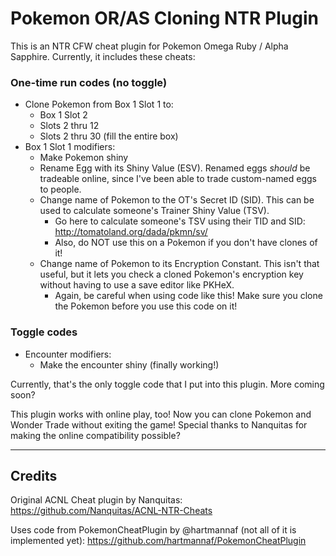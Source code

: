Pokemon OR/AS Cloning NTR Plugin
==============

This is an NTR CFW cheat plugin for Pokemon Omega Ruby / Alpha Sapphire.  Currently, it includes these cheats:

### One-time run codes (no toggle) ###
- Clone Pokemon from Box 1 Slot 1 to:
    + Box 1 Slot 2
    + Slots 2 thru 12
    + Slots 2 thru 30 (fill the entire box)
- Box 1 Slot 1 modifiers:
    + Make Pokemon shiny
    + Rename Egg with its Shiny Value (ESV).  Renamed eggs *should* be tradeable online, since I've been able to trade custom-named eggs to people.
    + Change name of Pokemon to the OT's Secret ID (SID).  This can be used to calculate someone's Trainer Shiny Value (TSV).
        + Go here to calculate someone's TSV using their TID and SID: http://tomatoland.org/dada/pkmn/sv/
        + Also, do NOT use this on a Pokemon if you don't have clones of it!
    + Change name of Pokemon to its Encryption Constant.  This isn't that useful, but it lets you check a cloned Pokemon's encryption key without having to use a save editor like PKHeX.
        + Again, be careful when using code like this!  Make sure you clone the Pokemon before you use this code on it!

### Toggle codes ###
- Encounter modifiers:
    + Make the encounter shiny (finally working!)

Currently, that's the only toggle code that I put into this plugin.  More coming soon?

This plugin works with online play, too!  Now you can clone Pokemon and Wonder Trade without exiting the game!  Special thanks to Nanquitas for making the online compatibility possible?

-------

## Credits ##

Original ACNL Cheat plugin by Nanquitas:  https://github.com/Nanquitas/ACNL-NTR-Cheats

Uses code from PokemonCheatPlugin by @hartmannaf (not all of it is implemented yet):  https://github.com/hartmannaf/PokemonCheatPlugin
